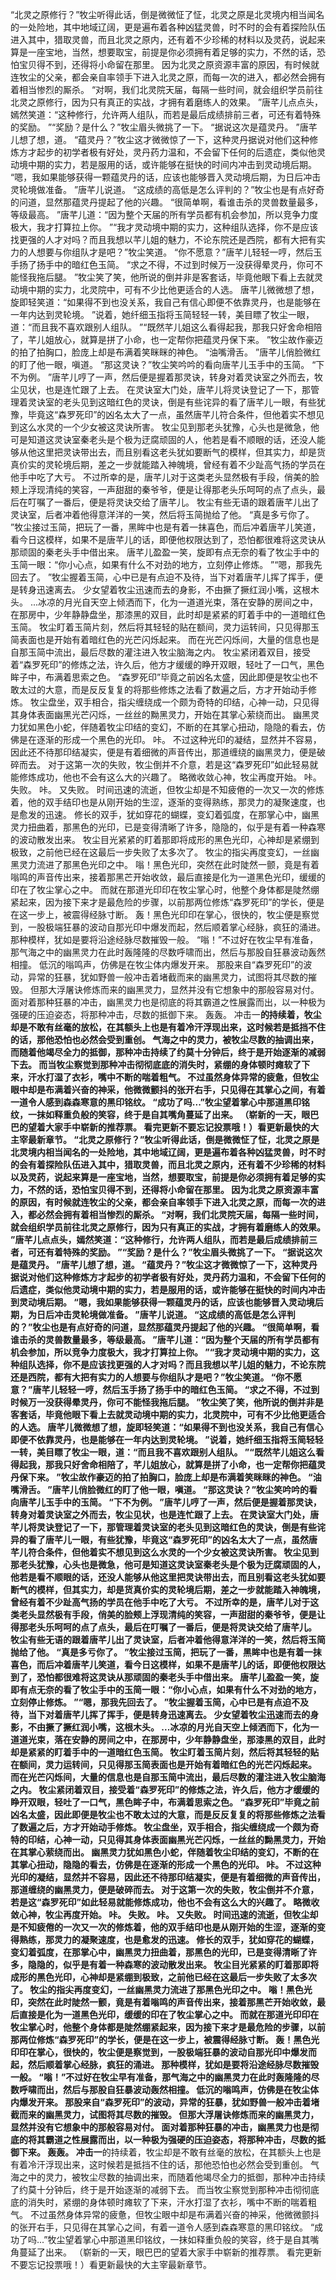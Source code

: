 “北灵之原修行？”牧尘听得此话，倒是微微怔了怔，北灵之原是北灵境内相当闻名的一处险地，其中地域辽阔，更是遍布着各种凶猛灵兽，时不时的会有着探险队伍进入其中，猎取灵兽，而且北灵之原内，还有着不少珍稀的材料以及灵药，说起来算是一座宝地，当然，想要取宝，前提是你必须拥有着足够的实力，不然的话，恐怕宝贝得不到，还得将小命留在那里。
因为北灵之原资源丰富的原因，有时候就连牧尘的父亲，都会亲自率领手下进入北灵之原，而每一次的进入，都必然会拥有着相当惨烈的厮杀。
“对啊，我们北灵院天届，每隔一些时间，就会组织学员前往北灵之原修行，因为只有真正的实战，才拥有着磨练人的效果。
”唐芊儿点点头，嫣然笑道：“这种修行，允许两人组队，而若是最后成绩排前三者，可还有着特殊的奖励。
”“奖励？是什么？”牧尘眉头微挑了一下。
“据说这次是蕴灵丹。
”唐芊儿想了想，道。
“蕴灵丹？”牧尘这才微微惊了一下，这种灵丹据说对他们这种修炼方才起步的初学者极有好处，灵丹药力温和，不会留下任何的后遗症，类似他灵动境中期的实力，若是服用的话，或许能够在挺快的时间内冲击到灵动境后期。
“嗯，我如果能够获得一颗蕴灵丹的话，应该也能够晋入灵动境后期，为日后冲击灵轮境做准备。
”唐芊儿说道。
“这成绩的高低是怎么评判的？”牧尘也是有点好奇的问道，显然那蕴灵丹提起了他的兴趣。
“很简单啊，看谁击杀的灵兽数量最多，等级最高。
”唐芊儿道：“因为整个天届的所有学员都有机会参加，所以竞争力度极大，我才打算拉上你。
”“我才灵动境中期的实力，这种组队选择，你不是应该找更强的人才对吗？而且我想以芊儿姐的魅力，不论东院还是西院，都有大把有实力的人想要与你组队才是吧？”牧尘笑道。
“你不愿意？”唐芊儿轻轻一哼，然后玉手扬了扬手中的暗红色玉简。
“求之不得，不过到时候万一没获得晕灵丹，你可不能怪我拖后腿。
”牧尘笑了笑，他所说的倒并非是客套话，毕竟他眼下看上去就灵动境中期的实力，北灵院中，可有不少比他更适合的人选。
唐芊儿微微想了想，旋即轻笑道：“如果得不到也没关系，我自己有信心即便不依靠灵丹，也是能够在一年内达到灵轮境。
”说着，她纤细玉指将玉简轻轻一转，美目瞟了牧尘一眼，道：“而且我不喜欢跟别人组队。
”“既然芊儿姐这么看得起我，那我只好舍命相陪了，芊儿姐放心，就算是拼了小命，也一定帮你把蕴灵丹保下来。
”牧尘故作豪迈的拍了拍胸口，脸庞上却是布满着笑眯眯的神色。
“油嘴滑舌。
”唐芊儿俏脸微红的盯了他一眼，嗔道。
“那这灵诀？”牧尘笑吟吟的看向唐芊儿玉手中的玉简。
“下不为例。
”唐芊儿哼了一声，然后便是握着那灵诀，转身对着灵诀室之外而去，牧尘见状，也是连忙跟了上去。
在灵诀室大门处，唐芊儿将灵诀登记了一下，那管理着灵诀室的老头见到这暗红色的灵诀，倒是有些诧异的看了唐芊儿一眼，有些犹豫，毕竟这“森罗死印”的凶名太大了一点，虽然唐芊儿符合条件，但他着实不想见到这么水灵的一个少女被这灵诀所害。
牧尘见到那老头犹豫，心头也是微急，他可是知道这灵诀室秦老头是个极为迂腐顽固的人，他若是看不顺眼的话，还没人能够从他这里把灵诀带出去，而且别看这老头犹如要断气的模样，但其实力，却是货真价实的灵轮境后期，差之一步就能踏入神魄境，曾经有着不少趾高气扬的学员在他手中吃了大亏。
不过所幸的是，唐芊儿对于这类老头显然极有手段，俏美的脸颊上浮现清纯的笑容，一声甜甜的秦爷爷，便是让得那老头乐呵呵的点了点头，最后在叮嘱了一番后，便是将灵诀交给了唐芊儿。
牧尘有些无语的跟着唐芊儿出了灵诀室，后者冲着他得意洋洋的一笑，然后将玉简抛给了他。
“真是多亏你了。
”牧尘接过玉简，把玩了一番，黑眸中也是有着一抹喜色，而后冲着唐芊儿笑道，看今日这模样，如果不是唐芊儿的话，即便他权限达到了，恐怕都很难将这灵诀从那顽固的秦老头手中借出来。
唐芊儿盈盈一笑，旋即有点无奈的看了牧尘手中的玉简一眼：“你小心点，如果有什么不对劲的地方，立刻停止修炼。
”“嗯，那我先回去了。
”牧尘握着玉简，心中已是有点迫不及待，当下对着唐芊儿挥了挥手，便是转身迅速离去。
少女望着牧尘迅速而去的身影，不由撅了撅红润小嘴，这根木头。
...冰凉的月光自天空上倾洒而下，化为一道道光束，落在安静的房间之中，在那房中，少年静静盘坐，那漆黑的双目，此时却是紧紧的盯着手中的一道暗红色玉简。
牧尘盯着玉简片刻，然后将其轻轻的贴在额间，灵力运转间，只见得那玉简表面也是开始有着暗红色的光芒闪烁起来。
而在光芒闪烁间，大量的信息也是自那玉简中流出，最后尽数的灌注进入牧尘脑海之内。
牧尘紧闭着双目，接受着“森罗死印”的修炼之法，许久后，他方才缓缓的睁开双眼，轻吐了一口气，黑色眸子中，布满着思索之色。
“森罗死印”毕竟之前凶名太盛，因此即便是牧尘也不敢太过的大意，而是反反复复的将那些修炼之法看了数遍之后，方才开始动手修炼。
牧尘盘坐，双手相合，指尖缠绕成一个颇为奇特的印结，心神一动，只见得其身体表面幽黑光芒闪烁，一丝丝的黝黑灵力，开始在其掌心萦绕而出。
幽黑灵力犹如黑色小蛇，伴随着牧尘印结的变幻，不断的在其掌心扭动，隐隐的看去，仿佛是在逐渐的形成一个黑色的光印。
咔。
不过这种光印的凝结，显然并不容易，因此还不待那印结凝实，便是有着细微的声音传出，那道缠绕的幽黑灵力，便是破碎而去。
对于这第一次的失败，牧尘倒并不介意，若是这“森罗死印”如此轻易就能修炼成功，他也不会有这么大的兴趣了。
略微收敛心神，牧尘再度开始。
咔。
失败。
咔。
又失败。
时间迅速的流逝，但牧尘却是不知疲倦的一次又一次的修炼着，他的双手结印也是从刚开始的生涩，逐渐的变得熟练，那灵力的凝聚速度，也是愈发的迅速。
修长的双手，犹如穿花的蝴蝶，变幻着弧度，在那掌心中，幽黑灵力扭曲着，那黑色的光印，已是变得清晰了许多，隐隐的，似乎是有着一种森寒的波动散发出来。
牧尘目光紧紧的盯着那即将成形的黑色光印，心神却是紧绷到极致，之前他已经在这最后一步失败了太多次了。
牧尘的指尖再度变幻，一丝幽黑灵力流进了那黑色光印之中。
嗡！黑色光印，突然在此时陡然一颤，竟是有着嗡鸣的声音传出来，接着那黑芒开始收敛，最后直接是化为一道黑色光印，缓缓的印在了牧尘掌心之中。
而就在那道光印印在牧尘掌心时，他整个身体都是陡然绷紧起来，因为接下来才是最危险的步骤，以前那两位修炼“森罗死印”的学长，便是在这一步上，被震得经脉寸断。
轰！黑色光印印在掌心，很快的，牧尘便是察觉到，一股极端狂暴的波动自那光印中爆发而起，然后顺着掌心经脉，疯狂的涌进。
那种模样，犹如是要将沿途经脉尽数摧毁一般。
“嗡！”不过好在牧尘早有准备，那气海之中的幽黑灵力在此时轰隆隆的尽数呼啸而出，然后与那股自狂暴波动轰然相撞。
低沉的嗡鸣声，仿佛是在牧尘体内爆发开来。
那股来自“森罗死印”的波动，异常的狂暴，犹如野兽一般冲击着堵截而来的幽黑灵力，试图将其尽数的摧毁。
但那大浮屠诀修炼而来的幽黑灵力，显然并没有它想象中的那般容易对付。
面对着那种狂暴的冲击，幽黑灵力也是彻底的将其霸道之性展露而出，以一种极为强硬的压迫姿态，将那种冲击，尽数的抵御下来。
轰轰。
冲击一**的持续着，牧尘却是不敢有丝毫的放松，在其额头上也是有着冷汗浮现出来，这时候若是抵挡不住的话，那他恐怕也必然会受到重创。
气海之中的灵力，被牧尘尽数的抽调出来，而随着他竭尽全力的抵御，那种冲击持续了约莫十分钟后，终于是开始逐渐的减弱下去。
而当牧尘察觉到那种冲击彻彻底底的消失时，紧绷的身体顿时瘫软了下来，汗水打湿了衣衫，嘴中不断的喘着粗气。
不过虽然身体异常的疲惫，但牧尘眼中却是布满着兴奋的神采，他微微颤抖的张开右手，只见得在其掌心之间，有着一道令人感到森森寒意的黑印铭纹。
“成功了吗...”牧尘望着掌心中那道黑印铭纹，一抹如释重负般的笑容，终于是自其嘴角蔓延了出来。
（崭新的一天，眼巴巴的望着大家手中崭新的推荐票。
看完更新不要忘记投票哦！）看更新最快的大主宰最新章节。
“北灵之原修行？”牧尘听得此话，倒是微微怔了怔，北灵之原是北灵境内相当闻名的一处险地，其中地域辽阔，更是遍布着各种凶猛灵兽，时不时的会有着探险队伍进入其中，猎取灵兽，而且北灵之原内，还有着不少珍稀的材料以及灵药，说起来算是一座宝地，当然，想要取宝，前提是你必须拥有着足够的实力，不然的话，恐怕宝贝得不到，还得将小命留在那里。
因为北灵之原资源丰富的原因，有时候就连牧尘的父亲，都会亲自率领手下进入北灵之原，而每一次的进入，都必然会拥有着相当惨烈的厮杀。
“对啊，我们北灵院天届，每隔一些时间，就会组织学员前往北灵之原修行，因为只有真正的实战，才拥有着磨练人的效果。
”唐芊儿点点头，嫣然笑道：“这种修行，允许两人组队，而若是最后成绩排前三者，可还有着特殊的奖励。
”“奖励？是什么？”牧尘眉头微挑了一下。
“据说这次是蕴灵丹。
”唐芊儿想了想，道。
“蕴灵丹？”牧尘这才微微惊了一下，这种灵丹据说对他们这种修炼方才起步的初学者极有好处，灵丹药力温和，不会留下任何的后遗症，类似他灵动境中期的实力，若是服用的话，或许能够在挺快的时间内冲击到灵动境后期。
“嗯，我如果能够获得一颗蕴灵丹的话，应该也能够晋入灵动境后期，为日后冲击灵轮境做准备。
”唐芊儿说道。
“这成绩的高低是怎么评判的？”牧尘也是有点好奇的问道，显然那蕴灵丹提起了他的兴趣。
“很简单啊，看谁击杀的灵兽数量最多，等级最高。
”唐芊儿道：“因为整个天届的所有学员都有机会参加，所以竞争力度极大，我才打算拉上你。
”“我才灵动境中期的实力，这种组队选择，你不是应该找更强的人才对吗？而且我想以芊儿姐的魅力，不论东院还是西院，都有大把有实力的人想要与你组队才是吧？”牧尘笑道。
“你不愿意？”唐芊儿轻轻一哼，然后玉手扬了扬手中的暗红色玉简。
“求之不得，不过到时候万一没获得晕灵丹，你可不能怪我拖后腿。
”牧尘笑了笑，他所说的倒并非是客套话，毕竟他眼下看上去就灵动境中期的实力，北灵院中，可有不少比他更适合的人选。
唐芊儿微微想了想，旋即轻笑道：“如果得不到也没关系，我自己有信心即便不依靠灵丹，也是能够在一年内达到灵轮境。
”说着，她纤细玉指将玉简轻轻一转，美目瞟了牧尘一眼，道：“而且我不喜欢跟别人组队。
”“既然芊儿姐这么看得起我，那我只好舍命相陪了，芊儿姐放心，就算是拼了小命，也一定帮你把蕴灵丹保下来。
”牧尘故作豪迈的拍了拍胸口，脸庞上却是布满着笑眯眯的神色。
“油嘴滑舌。
”唐芊儿俏脸微红的盯了他一眼，嗔道。
“那这灵诀？”牧尘笑吟吟的看向唐芊儿玉手中的玉简。
“下不为例。
”唐芊儿哼了一声，然后便是握着那灵诀，转身对着灵诀室之外而去，牧尘见状，也是连忙跟了上去。
在灵诀室大门处，唐芊儿将灵诀登记了一下，那管理着灵诀室的老头见到这暗红色的灵诀，倒是有些诧异的看了唐芊儿一眼，有些犹豫，毕竟这“森罗死印”的凶名太大了一点，虽然唐芊儿符合条件，但他着实不想见到这么水灵的一个少女被这灵诀所害。
牧尘见到那老头犹豫，心头也是微急，他可是知道这灵诀室秦老头是个极为迂腐顽固的人，他若是看不顺眼的话，还没人能够从他这里把灵诀带出去，而且别看这老头犹如要断气的模样，但其实力，却是货真价实的灵轮境后期，差之一步就能踏入神魄境，曾经有着不少趾高气扬的学员在他手中吃了大亏。
不过所幸的是，唐芊儿对于这类老头显然极有手段，俏美的脸颊上浮现清纯的笑容，一声甜甜的秦爷爷，便是让得那老头乐呵呵的点了点头，最后在叮嘱了一番后，便是将灵诀交给了唐芊儿。
牧尘有些无语的跟着唐芊儿出了灵诀室，后者冲着他得意洋洋的一笑，然后将玉简抛给了他。
“真是多亏你了。
”牧尘接过玉简，把玩了一番，黑眸中也是有着一抹喜色，而后冲着唐芊儿笑道，看今日这模样，如果不是唐芊儿的话，即便他权限达到了，恐怕都很难将这灵诀从那顽固的秦老头手中借出来。
唐芊儿盈盈一笑，旋即有点无奈的看了牧尘手中的玉简一眼：“你小心点，如果有什么不对劲的地方，立刻停止修炼。
”“嗯，那我先回去了。
”牧尘握着玉简，心中已是有点迫不及待，当下对着唐芊儿挥了挥手，便是转身迅速离去。
少女望着牧尘迅速而去的身影，不由撅了撅红润小嘴，这根木头。
...冰凉的月光自天空上倾洒而下，化为一道道光束，落在安静的房间之中，在那房中，少年静静盘坐，那漆黑的双目，此时却是紧紧的盯着手中的一道暗红色玉简。
牧尘盯着玉简片刻，然后将其轻轻的贴在额间，灵力运转间，只见得那玉简表面也是开始有着暗红色的光芒闪烁起来。
而在光芒闪烁间，大量的信息也是自那玉简中流出，最后尽数的灌注进入牧尘脑海之内。
牧尘紧闭着双目，接受着“森罗死印”的修炼之法，许久后，他方才缓缓的睁开双眼，轻吐了一口气，黑色眸子中，布满着思索之色。
“森罗死印”毕竟之前凶名太盛，因此即便是牧尘也不敢太过的大意，而是反反复复的将那些修炼之法看了数遍之后，方才开始动手修炼。
牧尘盘坐，双手相合，指尖缠绕成一个颇为奇特的印结，心神一动，只见得其身体表面幽黑光芒闪烁，一丝丝的黝黑灵力，开始在其掌心萦绕而出。
幽黑灵力犹如黑色小蛇，伴随着牧尘印结的变幻，不断的在其掌心扭动，隐隐的看去，仿佛是在逐渐的形成一个黑色的光印。
咔。
不过这种光印的凝结，显然并不容易，因此还不待那印结凝实，便是有着细微的声音传出，那道缠绕的幽黑灵力，便是破碎而去。
对于这第一次的失败，牧尘倒并不介意，若是这“森罗死印”如此轻易就能修炼成功，他也不会有这么大的兴趣了。
略微收敛心神，牧尘再度开始。
咔。
失败。
咔。
又失败。
时间迅速的流逝，但牧尘却是不知疲倦的一次又一次的修炼着，他的双手结印也是从刚开始的生涩，逐渐的变得熟练，那灵力的凝聚速度，也是愈发的迅速。
修长的双手，犹如穿花的蝴蝶，变幻着弧度，在那掌心中，幽黑灵力扭曲着，那黑色的光印，已是变得清晰了许多，隐隐的，似乎是有着一种森寒的波动散发出来。
牧尘目光紧紧的盯着那即将成形的黑色光印，心神却是紧绷到极致，之前他已经在这最后一步失败了太多次了。
牧尘的指尖再度变幻，一丝幽黑灵力流进了那黑色光印之中。
嗡！黑色光印，突然在此时陡然一颤，竟是有着嗡鸣的声音传出来，接着那黑芒开始收敛，最后直接是化为一道黑色光印，缓缓的印在了牧尘掌心之中。
而就在那道光印印在牧尘掌心时，他整个身体都是陡然绷紧起来，因为接下来才是最危险的步骤，以前那两位修炼“森罗死印”的学长，便是在这一步上，被震得经脉寸断。
轰！黑色光印印在掌心，很快的，牧尘便是察觉到，一股极端狂暴的波动自那光印中爆发而起，然后顺着掌心经脉，疯狂的涌进。
那种模样，犹如是要将沿途经脉尽数摧毁一般。
“嗡！”不过好在牧尘早有准备，那气海之中的幽黑灵力在此时轰隆隆的尽数呼啸而出，然后与那股自狂暴波动轰然相撞。
低沉的嗡鸣声，仿佛是在牧尘体内爆发开来。
那股来自“森罗死印”的波动，异常的狂暴，犹如野兽一般冲击着堵截而来的幽黑灵力，试图将其尽数的摧毁。
但那大浮屠诀修炼而来的幽黑灵力，显然并没有它想象中的那般容易对付。
面对着那种狂暴的冲击，幽黑灵力也是彻底的将其霸道之性展露而出，以一种极为强硬的压迫姿态，将那种冲击，尽数的抵御下来。
轰轰。
冲击一**的持续着，牧尘却是不敢有丝毫的放松，在其额头上也是有着冷汗浮现出来，这时候若是抵挡不住的话，那他恐怕也必然会受到重创。
气海之中的灵力，被牧尘尽数的抽调出来，而随着他竭尽全力的抵御，那种冲击持续了约莫十分钟后，终于是开始逐渐的减弱下去。
而当牧尘察觉到那种冲击彻彻底底的消失时，紧绷的身体顿时瘫软了下来，汗水打湿了衣衫，嘴中不断的喘着粗气。
不过虽然身体异常的疲惫，但牧尘眼中却是布满着兴奋的神采，他微微颤抖的张开右手，只见得在其掌心之间，有着一道令人感到森森寒意的黑印铭纹。
“成功了吗...”牧尘望着掌心中那道黑印铭纹，一抹如释重负般的笑容，终于是自其嘴角蔓延了出来。
（崭新的一天，眼巴巴的望着大家手中崭新的推荐票。
看完更新不要忘记投票哦！）看更新最快的大主宰最新章节。
